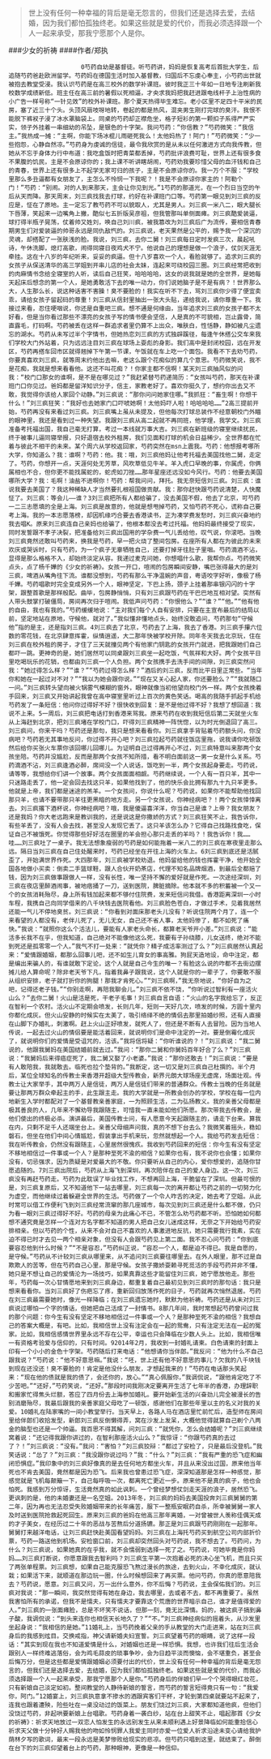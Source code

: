 > 世上没有任何一种幸福的背后是毫无怨言的，但我们还是选择去爱，去结婚，因为我们都怕孤独终老。如果这些就是爱的代价，而我必须选择跟一个人一起来承受，那我宁愿那个人是你。

###少女的祈祷
####作者/郑执

						0芍药自幼是基督徒。听芍药讲，妈妈是恢复高考后首批大学生，后追随芍药爸赴欧洲留学。芍药妈在德国生活时加入基督教，归国后不忘虔心奉主，小芍药出世就被抱去教堂受浸。我认识芍药是在高三校外的数学补课班。彼时我正三十年如一日地专注刷新我校数学成绩新低。班主任在高三前的暑假以死相逼，才央求我妈把我赶进跟电线杆子上治性病的小广告一样号称“一针见效”的校外补课班。那个夏天热得毕生难忘。老小区里不足四十平米的民房，塞了近三十个头。头顶风扇吱呀地转，卷起的都是热风，混夹男生刚打完球的臭汗。我恨不能脱下裤衩子浸了冰水罩脑袋上。同桌的芍药却正襟危坐，格子短衫的第一颗扣子系得严严实实，领子外挂着一串细幼的吊坠，是银色的十字架。我问芍药：“你信教？”芍药微笑：“我信主。”我热成一摊：“主啊，你能下场冰棍儿雨砸死我么！太他妈热了！阿门！”芍药微笑：“少一些抱怨，心静自然凉。”芍药身为虔诚的信徒，最令我欣赏的是从未以任何激进方式向我传教，但她从不忘于身体力行中布道：我吃盒饭时把青菜都丢掉，芍药批评浪费可耻，世界上还有很多食不果腹的饥民，主是不会原谅你的；我上课不听讲瞎胡闹，芍药劝我要珍惜父母的血汗钱和自己的青春，世界上还有很多上不起学无家可归的孩子，主是不会原谅你的。我一万个不服：“学校里那么多丑逼都有女朋友了，主怎么不怜悯一下我呢？！我是不会原谅你家主的！阿勒个门！”芍药：“别闹。对的人到来那天，主会让你见到光。”1芍药的那道光，在一个烈日当空的午后从天而降。那天周末，刘三疯找我去打球，约好在补课班门口等。芍药第一眼见到刘三疯的反应是，怔在了原地。主一定忘了教芍药不可以貌取人，尤其是男人。刘三疯一米八二，眼大腿长下唇薄，笑起来一边嘴角上撇，酷似七五折版吴彦祖，但我管那叫单侧面瘫。刘三疯酷爱装逼，球打得半瓶子晃荡，仗着帅又姓刘，唤自己刘川疯，被我篡改为刘三疯后广为流传，要相信青春期男生们对爱装逼的帅哥永远是同仇敌忾的。刘三疯说，老天果然是公平的，赐予我一个深沉的灵魂，却搭配了一张肤浅的脸。我说，刘三疯，去你二舅！刘三疯每日定时发疯三次，晨起吼诗，午休洗脚，熄灯高歌，闹得同寝日夜鸡犬不宁。他说自己的理想是做一个浪子，仗剑天涯无牵挂。这在十八岁的年纪听来，妥妥的疯逼。但十八岁喜欢一个人，看脸就够了。追求刘三疯的女孩子从保送清华的高三学姐到开串儿店的社会太妹，连起来可绕校园三圈。刘三疯经常把收到的肉麻情书念给全寝室的人听，读后自己狂笑，哈哈哈哈，这女的说我就是她的全世界，是她每天起床后想念的第一个人，是她勇敢活下去的唯一动力，你们说她脑子是不是有病？！世界那么大，人生那么长，说这种话害不害臊！臭不要脸的！我实在听不下去，骂刘三疯你少得了便宜卖乖，请给女孩子留起码的尊重！刘三疯从信封里抽出一张大头贴，递给我说，请你尊重一下。我接过来看，忍住哽咽说，你还是自重吧三疯。想不通是何缘由，当年追求刘三疯的女孩子都不太好看，但是当你看过那些不漂亮的女孩子写的情书便会坚信，人是真的不可貌相，岂止露骨，简直露毛，打码啊。芍药被丢在这样一群追求者里仍算不上出众，唯肤白，性恬静，静如被凡尘遗忘的湖水。芍药从未写过半个字情书，但她热恋刘三疯的方式独辟蹊径，每逢午休搭公交车来我们学校大门外站着，只为远远注目刘三疯在球场上耍彪的身影。我们高中是封闭校园，远在开发区，芍药再搭车回市区就得翘掉下午第一节课，午饭就在车上吃一个面包。我看不下去劝芍药，你要真喜欢刘三疯，就等周末约他出去嘛，老这么跟个花痴似的算几个意思。芍药微笑说，我不是花痴，我就是想来看看他。这还不叫花痴？！你家主都不信啊！某天刘三疯抽风似的问我：“校门口那女的谁啊，是不是在哪见过？”我赶紧替芍药递简历：“女孩叫芍药，那天在补课班门口你见过。爸妈都是留洋知识分子，信主，家教老好了。喜欢你挺久了，想约你出去又不敢，我觉得你该给人家回个动静。”刘三疯说：“那你问问她家住哪。”我抓狂：“畜生啊！你想干什么！”刘三疯狂笑：“我好也去她家门口吓唬她啊！太他妈吓人啦！哈哈哈哈……”2高三提前开始，芍药再没有来看过刘三疯。刘三疯嘴上虽从未提及，但他每次打球总装作不经意朝校门外瞄的眼神里，我还是看到过一种失望。我跟刘三疯从高二起就不再同班，他学理，我学文。刘三疯准备考托福出国，我自己毫无打算，考过一本线就万事大吉。刘三疯在新班级的寝室继续扰民，终于被事儿逼同寝举报，只好退宿去校外租房，我们见面和打球的机会日益稀少。全世界都在忙着与彼此不相干的未来。某个周六从学校返回家，芍药突然在msn上震我。芍药：他想报考哪所大学，你知道么？我：谁啊？芍药：他。我：哦，刘三疯他妈让他考托福去美国找他二舅，走定了。芍药，你想开一点，天涯何处无芳草，风吹草低见牛羊。羊入虎口早晚的事，你属虎，你俩属相也不合，但你更不能找属蛇的，蛇虎如刀挫……那年星座还远没如今风行。芍药：他要去美国哪所大学？我：毛啊！油盐不进啊你！芍药：帮我问问，拜托。我无奈短信刘三疯。刘三疯：谁说我要去美国了？我这种稀缺人才当然要扎根祖国做贡献。我：那你赶快跟芍药说清楚，人快魔怔了。刘三疯：等会儿——谁？3刘三疯把所有人都给骗了，没去美国不假，他去了北京，可芍药一二三志愿填的全是上海。刘三疯是故意的，他就是想甩掉芍药，又怕芍药不死心，谎称自己要考上海。我的一本志愿落榜，却因机缘巧合要去香港读书，正为凑学费发愁时，刘三疯兴奋地约我去唱K。原来刘三疯连自己亲妈也给骗了，他根本都没去考过托福。他妈妈最终接受了现实，同时发誓跟不孝子决裂，把准备给刘三疯出国用的学杂费一气儿丢给他，叹气说，你滚吧。当晚刘三疯竟然还敢叫芍药来，换我是芍药，早一把火烧了整间包房。在座所有人都在为彼此的未来欢庆或哭诉时，只有芍药，为一个疯子无辜牺牲自己，还要打掉牙往肚子里咽。芍药滴酒不沾，显得是那么格格不入，却始终淡定从容。我递过麦克问她，你想唱什么歌，我帮你点。芍药微笑点头，点了杨千嬅的《少女的祈祷》。女孩一开口，喧闹的包房瞬间安静，嘴巴张得最大的是刘三疯，啤酒从嘴角往下流。谁都没想到，芍药有那么干净温婉的声音，粤语咬字好听，像极了杨千嬅。芍药唱歌时完全变成另外一个人，眼神坚定，下巴上扬，颈子上挂着那串银闪闪的十字架，跟整首歌是那样般配。曲毕，包房静悄悄，只有刘三疯跟芍药在干巴巴地互相对望。突然有人带头鼓掌打破僵局，房间再次归于喧闹。我低声问芍药：“你恨他么？”“谁？”“他。”“他有他的自由，我也有我的。”芍药缓缓地说：“主对我们每个人自有安排，只要在主宣布最后的结局以前，坚定地站在原地，守候他，就对了。”我似懂非懂地点头，始终没敢追问，芍药那句“守候他”指的是主，还是指刘三疯。4刘三疯去了北京，芍药去了上海，我去了香港。刘三疯手攥六位数的零花钱，在北京肆意挥霍，纵情逍遥，大二那年快被学校开除。同年冬天我去北京玩，住在刘三疯在校外租的房子，才住了三天就撞见两个有他家门钥匙的女孩开门就进，把我跟她们自己都吓一跳。更神奇的是，她们居然可以同桌跟刘三疯坐一起吃饭，气氛祥和大好。两个女孩平日里吃喝玩乐的花销，也都由刘三疯一个人负担。两个女孩携手去洗手间的间隙，刘三疯突然问我：“她过得怎么样？”“谁？”“芍药过得怎么样？”酒后的刘三疯，反而比平日里正常些。“当年你和她在一起过对不对？”“我以为她会跟你说。”“现在又关心起人家，你还要脸么？”“我就随口一问。”刘三疯转头望向被火锅雾气模糊的窗外，眼神就像当初他望向校门外一样。两个女孩挽着手回来，刘三疯又开始讲起我曾在高中寝室里听过上百次的黄色笑话。喝高的我随手抓起手机给芍药发了一条短信：他问你过得好不好？很快收到回复：是不是他过得不好？我想了想回道：我说不上来。5一周后，刘三疯把电话打到香港来骂我。原来芍药在收到我短信后第二天就坐火车从上海赶到北京，把刘三疯堵在学校门口，吓得刘三疯精神一阵恍惚，以为时光倒退回了高三。刘三疯问，你来干吗？芍药还是那句，我只是想来看看你。刘三疯拿手背贴着芍药额头问，你没病吧？芍药若无其事地反问，你过得不开心吧？刘三疯拉起芍药就往饭店里拖，说我请你吃顿饭然后给你买张火车票你该回哪儿回哪儿。为证明自己过得再开心不过，刘三疯特意叫来那两个女孩坐陪。芍药并没尴尬，反而是那两个女孩不知所措，看不明白面前这一男一女是什么关系。芍药滴酒不沾，刘三疯逢酒必醉，席间没一个人说话，饭吃到一半，两个女孩起身要走。芍药说，请等等，我想给你们讲一个故事。两个女孩面面相觑。芍药继续说，一个人有一百只羊，其中一只迷路走丢了，他一定会回去找这只羊，如果他找到了，他的快乐会比拥有那九十九只羊更多。他就是上帝，我们都是迷途的羔羊。一个女孩问，你说什么呢？芍药说，如果你不能帮助他找回那只羊，也请不要带那只羊往更黑暗的地方走。另一个女孩说，你神经病吧？！两个女孩悻悻离去。刘三疯撂下酒杯说，你神经病吧？哦，我是傻逼喜洋洋，你当自己是谁？上帝？我女朋友？还是我妈？你大老远跑来是教训我的，还是说这是你撒娇的方式？刘三疯狂笑不止，我告诉你，有些羊丢了，没有人会去找，甚至没人发现它丢了。这只羊该怎么办？它得自己找路找食吃，保证自己不被饿死。你觉得那些好好活在圈里的羊会担心那只走丢的羊吗？！我告诉你！我……哇……刘三疯吐了一桌子。我无法想象瘦弱的芍药是如何能拖着一米八二的刘三疯在寒夜里走那么远。隔日当刘三疯在自己住处醒来时，芍药已经坐在开往上海的火车上。6刘三疯到底还是活腻歪了，开始满世界作死。大四那年，刘三疯被学校劝退。他妈留给他的钱也挥霍干净，他开始全国各地做小买卖：倒卖二手篮球鞋，跟人合伙开奶茶店，代理不知名品牌烟酒，到最后全都赔了钱，因为刘三疯做事跟做人一样，没有长性，唯一坚持不懈的爱好就是作死。一次途经深圳，刘三疯在夜店里醉酒闹事，被地痞捅了一刀，送到医院，脾脏摘除。他本就不多的积蓄被一个又一个的女孩消耗殆尽，身上所有钱加起来都不够付住院费，发来短信问我借。香港距离深圳一小时车程，我携自己向同学借来的八千块钱去医院看他。刘三疯脸色苍白，才做过手术，见着我居然还能一气儿不停地臭贫。刘三疯说：“你看到对面床那老头儿没有？听说住院两个月了，连一个来看望的人都没有，老伴儿死了，无儿无女，自己还不省人事，太他妈惨了，都不如死了痛快。”我说：“就照你这么个活法儿，要能有人家老头命长，都算老天爷开小差。”刘三疯说：“能活多长我不在乎，但我知道，自己绝对不能像他这么死，我要有子孙绕膝，儿女送终，绝对不能到死还是孤零零一个人。”我气不打一处来：“就凭你？精子成活率测过了么？”刘三疯居然认真起来：“爱情跟婚姻，都那么回事儿吧，还不如生儿育女的事高雅。狗屁天造地设，命中注定，都是编出来骗人的，有谁就敢下定论，这个人就是自己今生的唯一？有脸这么说的咋都不去街边摆摊儿给人算命呢？除非老天爷下凡，指着我鼻子跟我说，这个人就是你的一辈子了，你要敢不服从组织安排，老子就打折你的狗腿！那我才肯死心。”“刘三疯啊，”我无奈地说，“你好自为之吧，记得还老子钱。”“你别走啊，再陪我聊会儿。”刘三疯不依不饶，“你听说过智利有一座活火山么？”去你二舅！火山是活是死，干老子毛事！刘三疯自言自语：“火山的名字我给忘了，反正在智利一个农村。活火山不定期会喷发，长则几年，短则一天好几次，喷发的时候，方圆十里内你都化成灰。但火山安静的时候实在太美了，吸引络绎不绝的情侣去那里拍婚纱照，还有人直接在山脚下办婚礼，刺激啊。赶上火山正好喷发，就死人了，但还是不断有人去冒险。因为当地人传说，一起去过火山的情侣要是能活着回来，就说明你们是命中注定的一对。要是倒霉化成灰了，就说明你们的爱情是受诅咒的，活该。”我将信将疑：“你听谁说的？！”刘三疯说：“我二舅说的，他跟我舅妈在美国结婚前就去过。”我问：“那你二舅和你舅妈百年好合了么？”刘三疯说：“我舅妈后来得癌症死了，我二舅又娶了小老婆。”我说：“那你还敢去！”刘三疯说：“要是有人敢陪我，我就敢去。临死也拉个垫背的。”我断定，这一切又是刘三疯自己杜撰的。半个月后，某位全球知名的传教士来香港开超级大型传教会，新界元朗大球场座无虚席，场面壮观。传教士让大家举手，其中两万人是信徒，两万人是信徒们带来的普通群众。传教士当晚的任务就是要让那两万群众牵起主的手，此生跟主走。我的大学就是一所教会创办的学校，学校在每一位内地新生入学时都配对了一个基督教亲善家庭，一为照顾生活，二为弘扬教义。我的亲善父母都是极其善良的人，几年来不懈劝导我跟随主，可惜我一直未能如他们所愿。那次带我去传教会，是他们使出的终极必杀。演讲最后，美国传教士问，有人愿意今天起跟随主的，请走下台来。算我在内，只剩不足千人还端坐台上。亲善父母细声问我，真的不想下台去么？我微笑着摇头，稳如磐石，但坐在他们中间心情尴尬，假装拿出手机来玩，忽然就想起一个人。我给芍药发去短信：我在听传教会，仍然没有跟随主，心里居然很愧疚。我收到芍药回来的短信：你今生有没有坚定不移地相信过一件事或一个人？是那种至死不渝的相信？如果你也有，我不说你也会懂；如果你没有，切忌强求，因为质疑是对爱最大的不敬。你只要听从自己的内心，爱你想爱的，追随你甘愿追随的。7刘三疯出院后，芍药从上海飞到深圳，再次陪伴在自己的爱人身边。这一次，刘三疯没有再赶芍药走。芍药为此耽误了毕业找工作，不想再回上海，干脆留在了深圳。但最可恨的是，刘三疯复原后，又不知道他下一站去哪里，刘三疯每一次的离开都让芍药之前的一切努力化为虚空，而他继续过着躲避全世界的生活。芍药做了一个令人咋舌的决定，她去考了空姐。从此时常可以借工作便利飞到刘三疯经常流窜的那几座城市，每次见到刘三疯还是什么都不做，仍只为看一眼刘三疯过得好不好。芍药的母亲为此痛心不已，不管怎么劝芍药都不听。恐怕她如何都想不通究竟是怎样一个连对方名字都不知道的男人把自己女儿迷成这样，无奈之下开始给芍药安排相亲。但以芍药的个性，从来不会对自己不喜欢的人事激进地反抗，她只需要我行我素，实在迫不得已时才去见一两个相亲对象，但没有人会跟芍药见上第二面。我不忍心问芍药：“你到底要容忍他到什么时候？”“不是容忍，”芍药纠正说，“容忍一个人，都是迫不得已。我是自愿的，是守候。”芍药从不计较刘三疯从哪里来，从不追问刘三疯要往哪里去。在外人眼里，那不过是自欺欺人的苦等，但在芍药自己心里，那是守候。女孩子撒娇耍赖寻死觅活的手段芍药并非不懂，她只是不想让自己的爱情沦为一场技巧，如果真靠这些才能留住刘三疯，她宁愿放他走。那些年，芍药每一次心甘情愿地来到刘三疯身边，都重复着自己最初见到刘三疯时的那句话：我只是想来看看你。当刘三疯好了伤疤忘了疼，重新回归放荡作死的日子，芍药就再次悄然退居。芍药在刘三疯最需要她时，像光一样降临；在刘三疯遗忘她时，默默为他祈祷。芍药还是从未对刘三疯说过哪怕一个字的情话，但她把自己活成了一封情书。8那几年间，我时常想起芍药曾问过我的那个问题：你今生有没有坚定不移地相信过一件事或一个人？是那种至死不渝的相信？我想自己的答案大概是，有吧。比如，我相信世上没有注定会在一起的鸳鸯，只有注定无法在一起的冤家。比如，我相信感情世界里永远不存在公平，幸运也只会降临在少数人头上。比如，我相信唯一有资格考验爱与信仰的，只有时间。92014年2月，我收到一封婚礼请柬。白色请柬的封面上印有一个小小的金色十字架。芍药随后打来电话：“他想请你当伴郎。”我反问：“他为什么不自己跟我说？”芍药说：“他不好意思嘛。”我说：“呸，世上还有他不好意思的事儿？欠我的八千块钱到现在还没还！臭不要脸的！肯定是他没什么朋友，才想起我来的！”芍药在电话那头笑起来：“现在他的债就是我的债了，会还你的，放心。”“真心佩服你，”我调侃说，“跟他肯定吃了不少苦吧。”“还好，”芍药笑说，“还好。”那段时间我刚决定要离开生活了七年半的香港，办理辞职和搬家忙得焦头烂额，答应了四月份去上海参加婚礼。要开始新生活的兴奋劲儿完全被漫长的告别消磨殆尽，我最后跟我的亲善家庭父母吃了一顿饭，感谢他们在那些年里以主的名义对我的关爱。10婚礼在陆家嘴的一间小教堂举行。当天早上，各路人马在酒店里忙前忙后，造型师在房间里给伴郎们收拾发型，新郎刘三疯反倒懒得弄，窝在沙发上发呆，大概他觉得就算自己剃个八两金的脑型也还是一个帅逼。我百思不得其解，问刘三疯：“就凭你，怎么会结婚呢？”刘三疯继续窝着说：“还记得我跟你讲过的，在智利那座活火山么？”我惊讶：“你跟芍药真的去过了？！”刘三疯说：“没有。”我问：“害怕？”刘三疯狡辩：“都过了安检了，只是最后没登机。”我笑话说：“怂了？”刘三疯：“我没跟你说过吗？”我：“什么？”刘三疯：“我有严重的恐飞症和幽闭恐惧症。”我印象中的刘三疯好像真的是去任何地方都坐火车，并且从来没出过国，原来他当年死也不肯去美国，竟然都是因为恐飞。后来我也曾患过恐飞症，深深知道那是怎样一种感觉，那感觉就是飞机每颠簸一下，自己每呼吸一次，都离死亡更近一步。原来他不是真的疯子，他也会怕死。我感到万分惊讶，生活竟然真的如此讽刺。一个曾经梦想仗剑走天涯的浪子，居然恐飞。更讽刺的是，他的未婚妻还是一名空姐。2013年冬，刘三疯的妈妈去美国投奔刘三疯舅舅的第二年，因为再也无法忍受失败婚姻带来的长年痛苦，服下一整瓶安眠药自杀，所幸被舅舅一家人及时送到医院抢救起死回生。原来刘三疯的爸妈在他高三那年离婚，一对曾被世人羡称佳偶天成的才子美女，在经历过二十年的恶战与苦熬后分道扬镳。那正是刘三疯跟芍药刚刚在一起那年。舅舅打来越洋电话，让刘三疯赶快赴美国看望妈妈。刘三疯在上海托芍药买到航空公司内部折价票，芍药一路送他到机场。安检窗口前，刘三疯却突然回头对芍药说，我不想去了。芍药问，为什么？刘三疯说，如果她真的在乎我，就不会懦弱到选择一死了之。芍药说，可她毕竟是你妈妈……刘三疯打断说，你愿意跟我去智利吗？刘三疯生平第一次抱着必死的决心坐飞机，而且只买了两张单程票。刘三疯想，如果自己能克服恐飞熬过漫长的旅途，去到火山，不幸化成灰，就认栽；如果活下来，就顺道在那边玩一圈，什么时候想回来了再买票。他问芍药，你真的愿意陪我去？芍药说，愿意。刘三疯又问，万一出什么意外，你不后悔？芍药说，主会保佑我们的。刘三疯对我说：“那一瞬间，我突然觉得有她在身边，我去哪里，去或者不去，都不再重要了。虽然我害怕所有的承诺，但我不是懦夫，只有懦夫才要靠这个荒唐的世界暗示自己，谁才是值得爱的人。”刘三疯的一张面瘫脸，总是不坏笑不说话，但那一刻，竟无比深情。妈的，被这疯子搞到鼻子酸，我调侃说：“到头来连你也相信天长地久了？”“不。”刘三疯神经病似的摇着头，从沙发里坐起身说：“我相信的是她。”11婚礼上，当芍药挽着父亲的手从教堂的大门走进来，站在刘三疯身后的我感到炫目。交换戒指，神父请新婚夫妇宣誓。刘三疯望着芍药的眼睛，说了这样一段话：“其实到现在我也不知道爱情是什么，对婚姻也还是一样恐惧。我想，也许我们往后生活会跟别人一样终难逃落俗，会为鸡毛蒜皮的琐事争吵，会为日趋平淡而懊恼，会不堪重负，甚至会后悔万分，但是这些都是爱情跟婚姻必须要付出的代价，世上没有任何一种幸福的背后是毫无怨言的，但我们还是选择去爱，去结婚，因为我们都怕孤独终老。如果这些就是爱的代价，而我必须选择跟一个人一起来承受，那我宁愿那个人是你。”芍药身后的伴娘们早一个个哭得眼红妆花，只有新娘自己淡定如初。整间教堂的人静待新娘的誓言，而芍药的誓言短得竟只有一句：“我爱你，阿门。”12婚宴上，刘三疯执意拿不掺水的酒跟宾客们干杯，才轮到第四桌就要站不起来了，连我也跟着遭殃，险些吐在一桌没动过的饭菜上。朋友们饶过刘三疯，大家都知道他疯，但他们没饶过芍药，非起哄要新娘上台唱歌。芍药身着一袭白纱，站在台上甜笑不止，唱起那首《少女的祈祷》：祈求天地放过一双恋人怕发生的永远别发生从来未顺利遇上好景降临如何能重拾信心祈求天父做十分钟好人赐我他的吻如怜悯罪人我爱主同时亦爱一位爱人祈求沿途未变心请给我护荫林夕写的歌词，最末一段永远是美梦惨败给现实的悲凉。但芍药只唱到这里，就结束了。醉倒在台下的刘三疯仰望着台上的芍药，那种眼神，更像是一种信仰。			  		